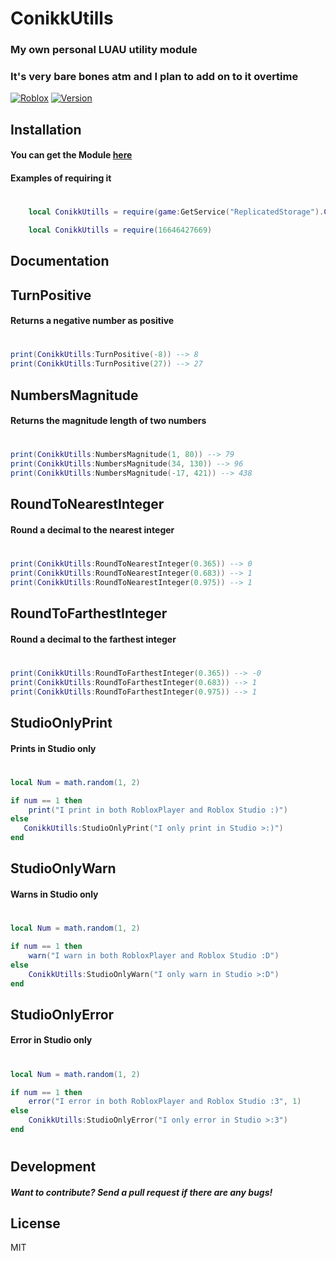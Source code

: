 # ConikkUtills
### My own personal LUAU utility module
### It's very bare bones atm and I plan to add on to it overtime


[![Roblox](https://conikku.neocities.org/github%20assets/POWERED%20by%20roblox.png)](https://www.roblox.com)
[![Version](https://conikku.neocities.org/github%20assets/ver%20ConikkUtills.svg)](https://www.conikku.com)

## Installation
#### You can get the Module [here](https://www.roblox.com/library/16646427669/)

#### Examples of requiring it
#

```lua
    local ConikkUtills = require(game:GetService("ReplicatedStorage").ConikkUtills)
```

```lua
    local ConikkUtills = require(16646427669)
```

## Documentation
## TurnPositive
####  Returns a negative number as positive
#
```lua
print(ConikkUtills:TurnPositive(-8)) --> 8
print(ConikkUtills:TurnPositive(27)) --> 27
```

## NumbersMagnitude
#### Returns the magnitude length of two numbers
# 
```lua
print(ConikkUtills:NumbersMagnitude(1, 80)) --> 79
print(ConikkUtills:NumbersMagnitude(34, 130)) --> 96
print(ConikkUtills:NumbersMagnitude(-17, 421)) --> 438
```

## RoundToNearestInteger
#### Round a decimal to the nearest integer
# 
```lua
print(ConikkUtills:RoundToNearestInteger(0.365)) --> 0
print(ConikkUtills:RoundToNearestInteger(0.683)) --> 1
print(ConikkUtills:RoundToNearestInteger(0.975)) --> 1
```

## RoundToFarthestInteger
#### Round a decimal to the farthest integer
#
```lua
print(ConikkUtills:RoundToFarthestInteger(0.365)) --> -0
print(ConikkUtills:RoundToFarthestInteger(0.683)) --> 1
print(ConikkUtills:RoundToFarthestInteger(0.975)) --> 1
```

## StudioOnlyPrint
#### Prints in Studio only
# 
```lua
local Num = math.random(1, 2)

if num == 1 then
    print("I print in both RobloxPlayer and Roblox Studio :)")
else
   ConikkUtills:StudioOnlyPrint("I only print in Studio >:)")
end
```

## StudioOnlyWarn
#### Warns in Studio only
#
```lua
local Num = math.random(1, 2)

if num == 1 then
    warn("I warn in both RobloxPlayer and Roblox Studio :D")
else
    ConikkUtills:StudioOnlyWarn("I only warn in Studio >:D")
end
```

## StudioOnlyError
#### Error in Studio only
#
```lua
local Num = math.random(1, 2)

if num == 1 then
    error("I error in both RobloxPlayer and Roblox Studio :3", 1)
else
    ConikkUtills:StudioOnlyError("I only error in Studio >:3")
end
```
#

## Development
##### Want to contribute? Send a pull request if there are any bugs!

## License
MIT
